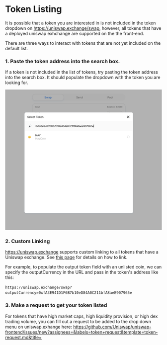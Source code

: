 # Token Listing

It is possible that a token you are interested in is not included in the token dropdown on https://uniswap.exchange/swap, however, all tokens
that have a deployed uniswap exhchange are supported on the the front-end. 

There are three ways to interact with tokens that are not yet included on the default list. 

### 1. Paste the token address into the search box. 

If a token is not included in the list of tokens, try pasting the token address into the search box. It should populate the dropdown with 
the token you are looking for. 

<img src="../.gitbook/assets/tokenSearch.png" width="600">

### 2. Custom Linking 

https://uniswap.exchange supports custom linking to all tokens that have a Uniswap exchange. See [this page](frontend-integration/linking.md) for details on how to link.

For example, to populate the output token field with an unlisted coin, we can specify the outputCurrency in the URL and pass in the 
token's address like this: 

```https://uniswap.exchange/swap?outputCurrency=0xfA3E941D1F6B7b10eD84A0C211bfA8aeE907965e```

### 3. Make a request to get your token listed

For tokens that have high market caps, high liquidity provision, or high dex trading volume, you can fill out a request to be added to 
the drop down menu on uniswap.exhange here: https://github.com/Uniswap/uniswap-frontend/issues/new?assignees=&labels=token+request&template=token-request.md&title=
